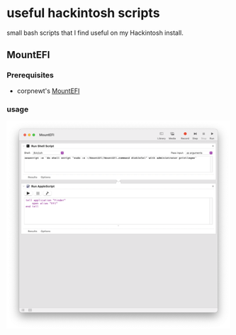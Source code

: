 # useful hackintosh scripts
 
 small bash scripts that I find useful on my Hackintosh install.

## MountEFI

### Prerequisites

- corpnewt's [MountEFI](https://github.com/corpnewt/MountEFI)

### usage

![screenshot of mountefi workflow](img/mountefi-workflow.png)
